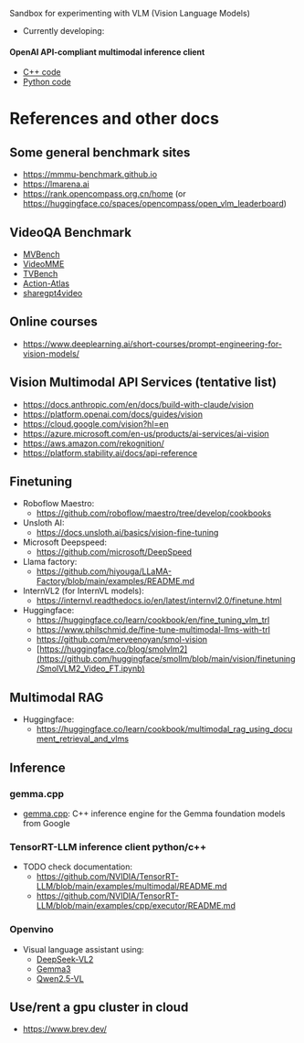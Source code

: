 Sandbox for experimenting with VLM (Vision Language Models)

* Currently developing:
#### OpenAI API-compliant multimodal inference client
  * [C++ code](OpenAI-completion-client/cpp/Readme.md)
  * [Python code](OpenAI-completion-client/python/Readme.md)


# References and other docs
## Some general benchmark sites
* https://mmmu-benchmark.github.io
* https://lmarena.ai
* https://rank.opencompass.org.cn/home (or https://huggingface.co/spaces/opencompass/open_vlm_leaderboard)

## VideoQA Benchmark
* [MVBench](https://paperswithcode.com/dataset/mvbench)
* [VideoMME](https://video-mme.github.io/home_page.html)
* [TVBench](https://github.com/daniel-cores/tvbench)
* [Action-Atlas](https://mrsalehi.github.io/action-atlas/)
* [sharegpt4video](https://sharegpt4video.github.io/)


## Online courses
* https://www.deeplearning.ai/short-courses/prompt-engineering-for-vision-models/


## Vision Multimodal API Services (tentative list)
* https://docs.anthropic.com/en/docs/build-with-claude/vision
* https://platform.openai.com/docs/guides/vision
* https://cloud.google.com/vision?hl=en
* https://azure.microsoft.com/en-us/products/ai-services/ai-vision
* https://aws.amazon.com/rekognition/
* https://platform.stability.ai/docs/api-reference

## Finetuning 
* Roboflow Maestro:
  * https://github.com/roboflow/maestro/tree/develop/cookbooks
* Unsloth AI:
  * https://docs.unsloth.ai/basics/vision-fine-tuning   
* Microsoft Deepspeed:
  * https://github.com/microsoft/DeepSpeed
* Llama factory:
  * https://github.com/hiyouga/LLaMA-Factory/blob/main/examples/README.md
* InternVL2 (for InternVL models):
  * https://internvl.readthedocs.io/en/latest/internvl2.0/finetune.html
* Huggingface:
  * https://huggingface.co/learn/cookbook/en/fine_tuning_vlm_trl
  * https://www.philschmid.de/fine-tune-multimodal-llms-with-trl
  * https://github.com/merveenoyan/smol-vision
  * [https://huggingface.co/blog/smolvlm2](https://github.com/huggingface/smollm/blob/main/vision/finetuning/SmolVLM2_Video_FT.ipynb)
 
## Multimodal RAG
* Huggingface:
  * https://huggingface.co/learn/cookbook/multimodal_rag_using_document_retrieval_and_vlms  

## Inference
  ### gemma.cpp
  * [gemma.cpp](https://github.com/google/gemma.cpp): C++ inference engine for the Gemma foundation models from Google

  ### TensorRT-LLM inference client python/c++
  * TODO check documentation:
     * https://github.com/NVIDIA/TensorRT-LLM/blob/main/examples/multimodal/README.md
     * https://github.com/NVIDIA/TensorRT-LLM/blob/main/examples/cpp/executor/README.md
  ### Openvino
  * Visual language assistant using: 
     * [DeepSeek-VL2](https://github.com/openvinotoolkit/openvino_notebooks/blob/latest/notebooks/deepseek-vl2/deepseek-vl2.ipynb)
     * [Gemma3](https://github.com/openvinotoolkit/openvino_notebooks/blob/latest/notebooks/gemma3/gemma3.ipynb)
     * [Qwen2.5-VL](https://github.com/openvinotoolkit/openvino_notebooks/blob/latest/notebooks/qwen2.5-vl/qwen2.5-vl.ipynb)

## Use/rent a gpu cluster in cloud
* https://www.brev.dev/
